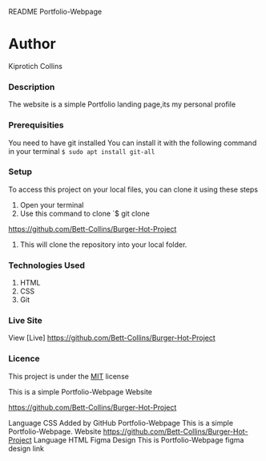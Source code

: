 README
Portfolio-Webpage
# Author
Kiprotich Collins
### Description
The website is a simple Portfolio landing page,its my personal profile
### Prerequisities
You need to have git installed
You can install it with the following command in your terminal
`$ sudo apt install git-all`
### Setup
To access this project on your local files, you can clone it using these steps
1. Open your terminal
1. Use this command to clone `$ git clone
 
https://github.com/Bett-Collins/Burger-Hot-Project

1. This will clone the repository into your local folder.
### Technologies Used
1. HTML
1. CSS
1. Git
### Live Site
View [Live]  https://github.com/Bett-Collins/Burger-Hot-Project
### Licence
This project is under the  [MIT](license) license

This is a simple Portfolio-Webpage
Website

https://github.com/Bett-Collins/Burger-Hot-Project

Language
CSS
Added by GitHub
Portfolio-Webpage
This is a simple Portfolio-Webpage.
Website
https://github.com/Bett-Collins/Burger-Hot-Project
Language
HTML
Figma Design
This is Portfolio-Webpage figma design link
